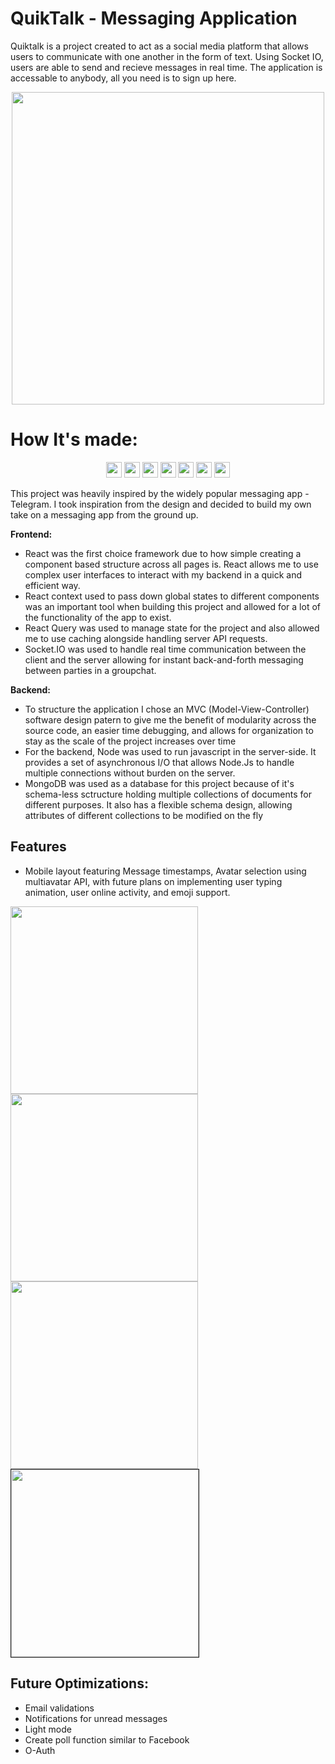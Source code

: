 # QuikTalk - Messaging Application

Quiktalk is a project created to act as a social media platform that allows users to communicate with one another in the form of text. Using Socket IO, users are able to send and recieve messages in real time. The application is accessable to anybody, all you need is to sign up here.

<p align="center" >
<img src="https://github.com/MarkoSOE/MarkoSOE/blob/main/QuikTalkDemo.gif" height="500px" />
</p>

# How It's made:

<p align="center">
<img src="https://img.shields.io/badge/react-%2320232a.svg?style=for-the-badge&logo=react&logoColor=%2361DAFB" height=25>
<img src="https://img.shields.io/badge/express.js-%23404d59.svg?style=for-the-badge&logo=express&logoColor=%2361DAFB" height=25>
<img src="https://img.shields.io/badge/node.js-6DA55F?style=for-the-badge&logo=node.js&logoColor=white" height=25>
<img src="https://img.shields.io/badge/MongoDB-%234ea94b.svg?style=for-the-badge&logo=mongodb&logoColor=white" height=25>
<img src="https://img.shields.io/badge/javascript-%23323330.svg?style=for-the-badge&logo=javascript&logoColor=%23F7DF1E" height=25>
<img src="https://img.shields.io/badge/css3-%231572B6.svg?style=for-the-badge&logo=css3&logoColor=white" height=25>
<img src="https://img.shields.io/badge/Socket.io-black?style=for-the-badge&logo=socket.io&badgeColor=010101" height=25>
</p>

This project was heavily inspired by the widely popular messaging app - Telegram. I took inspiration from the design and decided to build my own take on a messaging app from the ground up.

<b>Frontend: </b>

- React was the first choice framework due to how simple creating a component based structure across all pages is. React allows me to use complex user interfaces to interact with my backend in a quick and efficient way.
- React context used to pass down global states to different components was an important tool when building this project and allowed for a lot of the functionality of the app to exist.
- React Query was used to manage state for the project and also allowed me to use caching alongside handling server API requests.
- Socket.IO was used to handle real time communication between the client and the server allowing for instant back-and-forth messaging between parties in a groupchat.

<b>Backend: </b>

- To structure the application I chose an MVC (Model-View-Controller) software design patern to give me the benefit of modularity across the source code, an easier time debugging, and allows for organization to stay as the scale of the project increases over time
- For the backend, Node was used to run javascript in the server-side. It provides a set of asynchronous I/O that allows Node.Js to handle multiple connections without burden on the server.
- MongoDB was used as a database for this project because of it's schema-less sctructure holding multiple collections of documents for different purposes. It also has a flexible schema design, allowing attributes of different collections to be modified on the fly

## Features

- Mobile layout featuring Message timestamps, Avatar selection using multiavatar API, with future plans on implementing user typing animation, user online activity, and emoji support.

<img src="https://github.com/MarkoSOE/QuikTalk/blob/main/frontend/src/assets/GroupChat.png?raw=true" width="300px"><img src="https://github.com/MarkoSOE/QuikTalk/blob/main/frontend/src/assets/MessageList.png?raw=true" width="300px">
<img src="https://github.com/MarkoSOE/QuikTalk/blob/main/frontend/src/assets/Login.png?raw=true" width="300px"><img src="https://github.com/MarkoSOE/QuikTalk/blob/main/frontend/src/assets/AvatarSelection.png?raw=true" width="300px" border="1px solid black">

## Future Optimizations:

- Email validations
- Notifications for unread messages
- Light mode
- Create poll function similar to Facebook
- O-Auth
